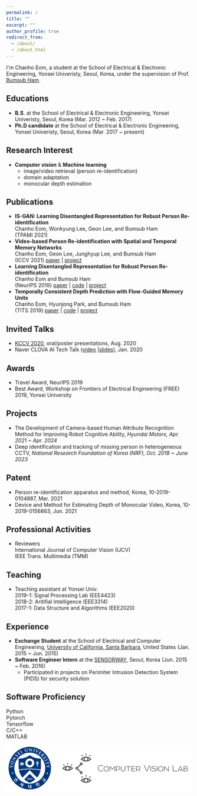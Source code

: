 ```yaml
---
permalink: /
title: ""
excerpt: ""
author_profile: true
redirect_from: 
  - /about/
  - /about.html
---
```


<!--![cheom](../images/cheom_zermatt_pointing.jpeg)-->

I'm Chanho Eom, a student at the School of Electrical & Electronic Engineering, Yonsei Univeristy, Seoul, Korea, under the supervision of Prof. [Bumsub Ham](https://cvlab.yonsei.ac.kr).

## Educations
* **B.S**. at the School of Electrical & Electronic Engineering, Yonsei Univeristy, Seoul, Korea (Mar. 2012 ~ Feb. 2017)
* **Ph.D candidate** at the School of Electrical & Electronic Engineering, Yonsei Univeristy, Seoul, Korea (Mar. 2017 ~ present)

## Research Interest
* **Computer vision** & **Machine learning**  
  - image/video retrieval (person re-identification)  
  - domain adaptation  
  - monocular depth estimation  

## Publications
* **IS-GAN: Learning Disentangled Representation for Robust Person Re-identification**  
Chanho Eom, Wonkyung Lee, Geon Lee, and Bumsub Ham  
(TPAMI 2021)
* **Video-based Person Re-identification with Spatial and Temporal Memory Networks**  
Chanho Eom, Geon Lee, Junghyup Lee, and Bumsub Ham  
(ICCV 2021)
[paper](https://arxiv.org/abs/2108.09039) \|
[project](https://cvlab.yonsei.ac.kr/projects/STMN/)
* **Learning Disentangled Representation for Robust Person Re-identification**  
Chanho Eom and Bumsub Ham  
(NeurIPS 2019)
[paper](https://papers.nips.cc/paper/2019/file/d3aeec875c479e55d1cdeea161842ec6-Paper.pdf) \|
[code](https://github.com/cvlab-yonsei/ISGAN) \|
[project](https://cvlab-yonsei.github.io/projects/ISGAN/)
* **Temporally Consistent Depth Prediction with Flow-Guided Memory Units**  
Chanho Eom, Hyunjong Park, and Bumsub Ham  
(TITS 2019)
[paper](https://ieeexplore.ieee.org/document/8848860) \|
[code](https://github.com/cvlab-yonsei/FlowGRU) \|
[project](https://cvlab-yonsei.github.io/projects/FlowGRU/)

## Invited Talks
* [KCCV 2020](https://kcvs.kr), oral/poster presentations, Aug. 2020
* Naver CLOVA AI Tech Talk ([video](https://www.youtube.com/watch?v=_bQvGy80MS0) \|[slides](https://www.facebook.com/677413542326125/posts/3110595645674557/)), Jan. 2020
 
## Awards
* Travel Award, NeurIPS 2019
* Best Award, Workshop on Frontiers of Electrical Engineering (FREE) 2019, Yonsei University

## Projects
* The Development of Camera-based Human Attribute Recognition Method for Improving Robot Cognitive Ability, *Hyundai Motors, Apr. 2021 ~ Apr. 2024*  
* Deep identification and tracking of missing person in heterogeneous CCTV, *National Research Foundation of Korea (NRF), Oct. 2018 ~ June 2023*  

## Patent
* Person re-identification apparatus and method, Korea, 10-2019-0104887, Mar. 2021
* Device and Method for Estimating Depth of Monocular Video, Korea, 10-2019-0156863, Jun. 2021

## Professional Activities
* Reviewers  
International Journal of Computer Vision (IJCV)  
IEEE Trans. Multimedia (TMM)  

## Teaching
* Teaching assistant at Yonsei Univ.  
2019-1: Signal Processing Lab (EEE4423)  
2018-2: Aritifial Intelligence (EEE3314)  
2017-1: Data Structure and Algorithms (EEE2020)

## Experience
* **Exchange Student** at the School of Electrical and Computer Engineering, [University of California, Santa Barbara](https://www.ucsb.edu/), United States (Jan. 2015 ~ Jun. 2015)
* **Software Engineer Intern** at the [SENSORWAY](http://www.sensorway.co.kr/eng/), Seoul, Korea (Jun. 2015 ~ Feb. 2016)
  - Participated in projects on Perimiter Intrusion Detection System (PIDS) for security solution
  
## Software Proficiency
Python  
Pytorch  
Tensorflow  
C/C++  
MATLAB

![cvlab_logo](../images/cvlab_logo.png)
